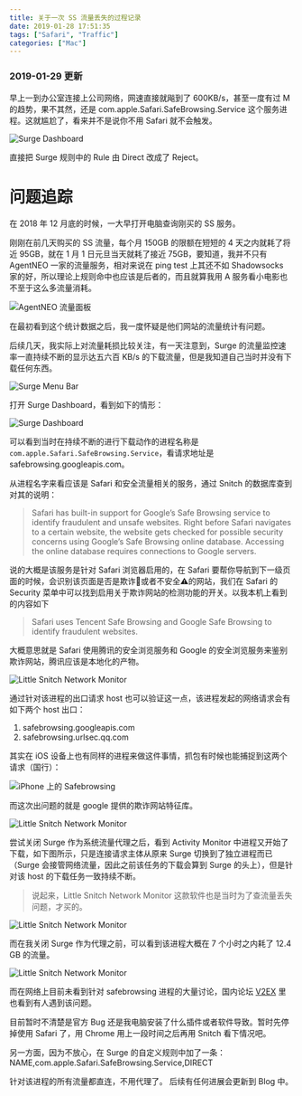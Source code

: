 ```yaml
---
title: 关于一次 SS 流量丢失的过程记录
date: 2019-01-28 17:51:35
tags: ["Safari", "Traffic"]
categories: ["Mac"]
---
```


### 2019-01-29 更新

早上一到办公室连接上公司网络，网速直接就飚到了 600KB/s，甚至一度有过 M 的趋势，果不其然，还是 com.apple.Safari.SafeBrowsing.Service 这个服务进程。这就尴尬了，看来并不是说你不用 Safari 就不会触发。

![Surge Dashboard](https://i.imgur.com/yifgIEZ.png)

直接把 Surge 规则中的 Rule 由 Direct 改成了 Reject。


# 问题追踪

在 2018 年 12 月底的时候，一大早打开电脑查询刚买的 SS 服务。

刚刚在前几天购买的 SS 流量，每个月 150GB 的限额在短短的 4 天之内就耗了将近 95GB，就在 1 月 1 日元旦当天就耗了接近 75GB，要知道，我并不只有 AgentNEO 一家的流量服务，相对来说在 ping test 上其还不如 Shadowsocks 家的好，所以理论上规则命中也应该是后者的，而且就算我用 A 服务看小电影也不至于这么多流量消耗。

![AgentNEO 流量面板](https://i.imgur.com/9tRs9vh.png)

在最初看到这个统计数据之后，我一度怀疑是他们网站的流量统计有问题。

后续几天，我实际上对流量耗损比较关注，有一天注意到，Surge 的流量监控速率一直持续不断的显示达五六百 KB/s 的下载流量，但是我知道自己当时并没有下载任何东西。

![Surge Menu Bar](https://i.imgur.com/nWz8JAt.png)

打开 Surge Dashboard，看到如下的情形：

![Surge Dashboard](https://i.imgur.com/9kVX27V.png)

可以看到当时在持续不断的进行下载动作的进程名称是 `com.apple.Safari.SafeBrowsing.Service`，看请求地址是 safebrowsing.googleapis.com。

从进程名字来看应该是 Safari 和安全流量相关的服务，通过 Snitch 的数据库查到对其的说明：

> Safari has built-in support for Google’s Safe Browsing service to identify fraudulent and unsafe websites. Right before Safari navigates to a certain website, the website gets checked for possible security concerns using Google’s Safe Browsing online database. Accessing the online database requires connections to Google servers.

说的大概是该服务是针对 Safari 浏览器启用的，在 Safari 要帮你导航到下一级页面的时候，会识别该页面是否是欺诈🐶或者不安全⚠️的网站，我们在 Safari 的 Security 菜单中可以找到启用关于欺诈网站的检测功能的开关。以我本机上看到的内容如下

> Safari uses Tencent Safe Browsing and Google Safe Browsing to identify fraudulent websites.

大概意思就是 Safari 使用腾讯的安全浏览服务和 Google 的安全浏览服务来鉴别欺诈网站，腾讯应该是本地化的产物。

![Little Snitch Network Monitor](https://i.imgur.com/wEhv8iu.png)

通过针对该进程的出口请求 host 也可以验证这一点，该进程发起的网络请求会有如下两个 host 出口：
1. safebrowsing.googleapis.com 
2. safebrowsing.urlsec.qq.com

其实在 iOS 设备上也有同样的进程来做这件事情，抓包有时候也能捕捉到这两个请求（国行）：


![iPhone 上的 Safebrowsing](https://i.imgur.com/g9JCPdU.jpg)


而这次出问题的就是 google 提供的欺诈网站特征库。

![Little Snitch Network Monitor](https://i.imgur.com/BtfvMIV.png)


尝试关闭 Surge 作为系统流量代理之后，看到 Activity Monitor 中进程又开始了下载，如下图所示，只是连接请求主体从原来 Surge 切换到了独立进程而已（Surge 会接管网络流量，因此之前该任务的下载会算到 Surge 的头上），但是针对该 host 的下载任务一致持续不断。

> 说起来，Little Snitch Network Monitor 这款软件也是当时为了查流量丢失问题，才买的。

![Little Snitch Network Monitor](https://i.imgur.com/SUT5qQC.png)


而在我关闭 Surge 作为代理之前，可以看到该进程大概在 7 个小时之内耗了 12.4 GB 的流量。

![Little Snitch Network Monitor](https://i.imgur.com/Gnxc4bB.png)

而在网络上目前未看到针对 safebrowsing 进程的大量讨论，国内论坛 [V2EX](https://www.v2ex.com/t/404025) 里也看到有人遇到该问题。

目前暂时不清楚是官方 Bug 还是我电脑安装了什么插件或者软件导致。暂时先停掉使用 Safari 了，用 Chrome 用上一段时间之后再用 Snitch 看下情况吧。

另一方面，因为不放心，在 Surge 的自定义规则中加了一条：
	NAME,com.apple.Safari.SafeBrowsing.Service,DIRECT
	
针对该进程的所有流量都直连，不用代理了。 后续有任何进展会更新到 Blog 中。
